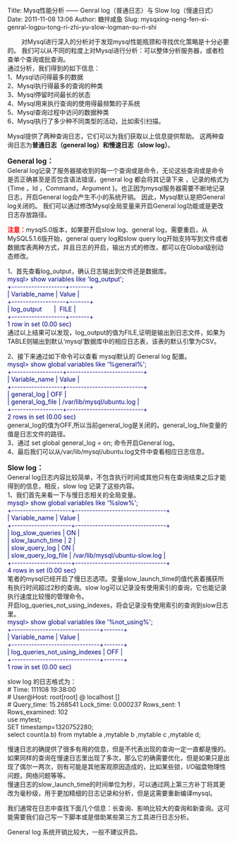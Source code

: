 Title: Mysq性能分析 —— Genral log（普通日志）与 Slow log（慢速日式）
Date: 2011-11-08 13:06
Author: 糖拌咸鱼
Slug: mysqxing-neng-fen-xi-genral-logpu-tong-ri-zhi-yu-slow-logman-su-ri-shi

      
 对Mysql进行深入的分析对于发现mysql性能瓶颈和寻找优化策略是十分必要的。
我们可以从不同的粒度上对Mysql进行分析：可以整体分析服务器，或者检查单个查询或批查询。  
通过分析，我们得到的如下信息：  
1、Mysql访问得最多的数据  
2、Mysql执行得最多的查询的种类  
3、Mysql停留时间最长的状态  
4、Mysql用来执行查询的使用得最频繁的子系统  
5、Mysql查询过程中访问的数据种类  
6、Mysql执行了多少种不同类型的活动，比如索引扫描。

</p>

Mysql提供了两种查询日志，它们可以为我们获取以上信息提供帮助。
这两种查询日志为**普通日志（general log）**和**慢速日志（slow log）**。

</p>

  
**<span style="font-size: 16px;">General log：</span>**  
Geleral
log记录了服务器接收到的每一个查询或是命令，无论这些查询或是命令是否正确甚至是否包含语法错误，general
log 都会将其记录下来 ，记录的格式为 {Time ，Id ，Command，Argument
}。也正因为mysql服务器需要不断地记录日志，开启General
log会产生不小的系统开销。 因此，Mysql默认是把General log关闭的。
我们可以通过修改Mysql全局变量来开启General log功能或是更改日志存放路径。
  
<span
style="color: #ff0000;">**注意：**</span>mysql5.0版本，如果要开启slow
log、general log，需要重启，从MySQL5.1.6版开始，general query log和slow
query
log开始支持写到文件或者数据库表两种方式，并且日志的开启，输出方式的修改，都可以在Global级别动态修改。

</p>

1、首先查看log\_output，确认日志输出到文件还是数据库。  
<span style="color: #000080;">mysql\> show variables like
'log\_output';</span>  
<span style="color: #000080;">+-------------------+-------+</span>  
<span style="color: #000080;">| Variable\_name | Value |</span>  
<span style="color: #000080;">+-------------------+-------+</span>  
<span style="color: #000080;">| log\_output       |  FILE |</span>  
<span style="color: #000080;">+-------------------+-------+</span>  
<span style="color: #000080;">1 row in set (0.00 sec)</span>  
通过以上结果可以发现，log\_output的值为FILE,证明是输出到日志文件，如果为TABLE则输出到默认‘mysql’数据库中的相应日志表，该表的默认引擎为CSV。

</p>

2、接下来通过如下命令可以查看 mysql默认的 General log 配置。  
<span style="color: #000080;">mysql\> show global variables like
'%general%';</span>  
<span
style="color: #000080;">+------------------+---------------------------+</span>  
<span style="color: #000080;">| Variable\_name | Value |</span>  
<span
style="color: #000080;">+------------------+---------------------------+</span>  
<span style="color: #000080;">| general\_log | OFF |</span>  
<span style="color: #000080;">| general\_log\_file |
/var/lib/mysql/ubuntu.log |</span>  
<span
style="color: #000080;">+------------------+---------------------------+</span>  
<span style="color: #000080;">2 rows in set (0.00 sec)</span>  
general\_log的值为OFF,所以当前general\_log是关闭的。general\_log\_file变量的值是日志文件的路径。  
3、通过 set global general\_log = on; 命令开启General log。  
4、最后我们可以从/var/lib/mysql/ubuntu.log文件中查看相应日志信息。

</p>

<span style="font-size: 16px;">**Slow log：**</span>  
General
log日志内容比较简单，不包含执行时间或其他只有在查询结束之后才能得到的信息，相反，slow
log 记录了这些内容。  
1、我们首先来看一下与慢日志相关的全局变量。  
<span style="color: #000080;">mysql\> show global variables like
'%slow%';</span>  
<span
style="color: #000080;">+---------------------+--------------------------------+</span>  
<span style="color: #000080;">| Variable\_name | Value |</span>  
<span
style="color: #000080;">+---------------------+--------------------------------+</span>  
<span style="color: #000080;">| log\_slow\_queries | ON |</span>  
<span style="color: #000080;">| slow\_launch\_time | 2 |</span>  
<span style="color: #000080;">| slow\_query\_log | ON |</span>  
<span style="color: #000080;">| slow\_query\_log\_file |
/var/lib/mysql/ubuntu-slow.log |</span>  
<span
style="color: #000080;">+---------------------+--------------------------------+</span>  
<span style="color: #000080;">4 rows in set (0.00 sec)</span>  
笔者的mysql已经开启了慢日志选项。变量slow\_launch\_time的值代表着捕获所有执行时间超过2秒的查询。slow
log可以记录没有使用索引的查询，它也能记录执行速度比较慢的管理命令。  
开启log\_queries\_not\_using\_indexes，将会记录没有使用索引的查询到slow日志里。  
<span style="color: #000080;">mysql\> show global variables like
'%not\_using%';</span>  
<span
style="color: #000080;">+-------------------------------+-------+</span>  
<span style="color: #000080;">| Variable\_name | Value |</span>  
<span
style="color: #000080;">+-------------------------------+-------+</span>  
<span style="color: #000080;">| log\_queries\_not\_using\_indexes | OFF
|</span>  
<span
style="color: #000080;">+-------------------------------+-------+</span>  
<span style="color: #000080;">1 row in set (0.00 sec)</span>

</p>

slow log 的日志格式为：  
\# Time: 111108 19:38:00  
\# User@Host: root[root] @ localhost []  
\# Query\_time: 15.268541 Lock\_time: 0.000237 Rows\_sent: 1
Rows\_examined: 102  
use mytest;  
SET timestamp=1320752280;  
select count(a.b) from mytable a ,mytable b ,mytable c ,mytable d;

</p>

慢速日志的确提供了很多有用的信息，但是不代表出现的查询一定一直都是慢的。如果同样的查询在慢速日志里出现了多次，那么它的确需要优化，但是如果只是出现了偶尔一两次，则有可能是其他客观原因造成的，比如某些锁，I/O磁盘物理性问题，网络问题等等。  
慢速日志的slow\_launch\_time的时间单位为秒，可以通过网上第三方补丁将其更改为毫秒级，用于更加精细的日志记录和分析，但是这需要重新编译mysql。

</p>

我们通常在日志中查找下面几个信息：长查询、影响比较大的查询和新查询。这可能需要我们自己写一下脚本或是借助某些第三方工具进行日志分析。
  
General log 系统开销比较大，一般不建议开启。

</p>

 

</p>

